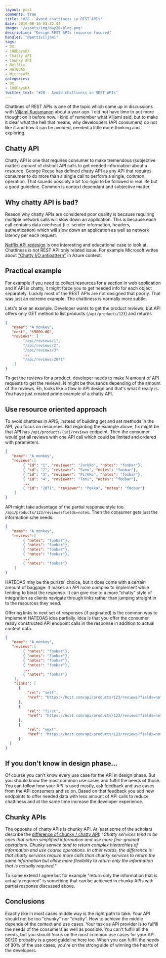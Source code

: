 ```yaml
---
layout: post
comments: true
title: "#28 - Avoid chattiness in REST APIs"
date: 2019-08-10 03:32:44
image: '/assets/img/day28/blog.png'
description: "Design REST APIs resource focused"
handles: "@anttiviljami"
tags:
- DX 
- 100DaysDX
- Chatty API
- Chunky API
- Netflix
- HATEOAS
- Microsoft
categories:
- DX
- 100DaysDX
twitter_text: "#28 - Avoid chattiness in REST APIs"
---
```


Chattines of REST APIs is one of the topic which came up in discussions with [Viljami Kuosmanen](https://twitter.com/anttiviljami) about a year ago. I did not have time to put more thought on it before now. I kind of remember what Viljami said, but to make it clear what the hell that means, why develoopers (API consumers) do not like it and how it can be avoided, needed a little more thinking and exploring. 

## Chatty API

Chatty API is one that requires consumer to make tremendous (subjective matter) amount of distinct API calls to get needed information about a resource. George Reese has defined chatty API as any API that requires consumer to do more than a single call to perform a single, common operation. That sounds possibly a bit too rigid to be followed in real life but a good guideline. Common is context dependant and subjective matter.

## Why chatty API is bad? 

Reason why chatty APIs are considered poor quality is because requiring multiple network calls will slow down an application. This is because each call contains data overhead (i.e. sender information, headers, authentication) which will slow down an application as well as network latency per each request.

[Netflix API redesign](https://medium.com/netflix-techblog/optimizing-the-netflix-api-5c9ac715cf19) is one interesting and educational case to look at. Chattiness is not REST API only related issue. For example Microsoft writes about ["Chatty I/O antipattern"](https://docs.microsoft.com/en-us/azure/architecture/antipatterns/chatty-io/) in Azure context.

## Practical example

For example if you need to collect resources for a section in web application and if API is chatty, it might force you to get needed info for each object separately. Luckily most of the REST APIs are not designed that poorly. That was just an extreme example. The chattiness is normally more subtle. 

Lets's take an example. Developer wants to get the product reviews, but API offers only GET method to list products (`/api/products/123`) and returns

```json
{
   "name": "A monkey",
   "cost", "$5000.00",
   "reviews": [
        "/api/reviews/1",
        "/api/reviews/2",
        "/api/reviews/3"
        ...
        "/api/reviews/2071"
    ]
}

```
To get the reviews for a product, developer needs to make N amount of API requests to get the reviews. N might be thousands depending of the amount of the reviews. Eh, looks like a flaw in API design and that's what it really is. You have just created prime example of a chatty API. 

## Use resource oriented approach

To avoid chattines in APIS, instead of building get and set methods in the API, you focus on resources. But regarding the example above, fix might be that API has `/api/products/{id}/reviews` endpoint. Then the consumer would get all reviews with one API call which could be limited and ordered with parameters. 

```json
{
   "name": "A monkey",
   "reviews":[
        { "id": "1", "reviewer": "Jarkko", "notes": "foobar"},
        { "id": "2", "reviewer": "Sven", "notes": "foobar"},
        { "id": "3", "reviewer": "Pirkko", "notes": "foobar"},
        { "id": "4", "reviewer": "Toni", "notes": "foobar"},
        ...
        { "id": "2071", "reviewer": "Pekka", "notes": "foobar"} 
    ]
}
```
API might take advantage of the partial response style too. ```/api/products/123/reviews?fields=notes```. Then the consumer gets just the information s/he needs. 

```json
{
   "name": "A monkey",
   "reviews":[
        { "notes": "foobar"},
        { "notes": "foobar"},
        { "notes": "foobar"},
        { "notes": "foobar"},
        ...
        { "notes": "foobar"} 
    ]
}
```

HATEOAS may be the purists’ choice, but it does come with a certain amount of baggage. It makes an API more complex to implement while tending to bloat the response. It can give rise to a more “chatty” style of integration as clients navigate through links rather than jumping straight in to the resources they need. 

Offering links to next set of responses (if paginated) is the common way to implement HATEOAS idea partially. Idea is that you offer the consumer ready constructed API endpoint calls in the response in addition to actual content data. 

```json
{
   "name": "A monkey",
   "reviews":[
        { "notes": "foobar"},
        { "notes": "foobar"},
        { "notes": "foobar"},
        { "notes": "foobar"},
        ...
        { "notes": "foobar"} 
    ],
    "links": [
      {
          "rel": "self",
          "href": "https://host.com/api/products/123/reviews?fields=notes&limit=30",
      },
      {
          "rel": "first",
          "href": "https://host.com/api/products/123/reviews?fields=notes&limit=30?from=0",
      },
      {
          "rel": "next",
          "href": "https://host.com/api/products/123/reviews?fields=notes&limit=30&from=30",
      }
  ]
}
```


## If you don't know in design phase...

Of course you can't know every use case for the API in design phase. But you should know the most common use cases and fulfill the needs of those. You can follow how your API is used mostly, ask feedback and use cases from the API consumers and so on. Based on that feedback you add new endpoints to offer needed data with less amount of API calls to reduce chattiness and at the same time increase the developer experience.   


## Chunky APIs

The opposite of chatty APIs is chunky API. At least some of the scholars describe the [difference of chunky / chatty API](https://blogs.uw.edu/ontheroa/2010/02/12/a-look-at-chatty-vs-chunky-restful-web-services/): "_Chatty services tend to be ones that return simplified information and use more fine-grained operations. Chunky service tend to return complex hierarchies of information and use coarse operations. In other words, the difference is that chatty services require more calls than chunky services to return the same information but allow more flexibility to return only the information that is actually required._"

To some extend I agree but for example "return only the information that is actually required" is something that can be achieved in chunky APIs with partial response discussed above. 

## Conclusions

Exactly like in most cases middle way is the right path to take. Your API should not be too "chunky" nor "chatty". How to achieve the middle depends of the context and use cases. Your task as API provider is to fulfill the needs of the consumers as well as possible. You can't fulfill all the needs, but you should focus on the most common use cases for your API. 80/20 probably is a good guideline here too. When you can fulfill the needs of 80% of the use cases, you're on the strong side of winning the hearts of the developers.  